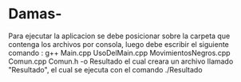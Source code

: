 # Damas-
Para ejecutar la aplicacion se debe posicionar sobre la carpeta que contenga los archivos por consola,
luego debe escribir el siguiente comando : g++ Main.cpp UsoDelMain.cpp MovimientosNegros.cpp Comun.cpp Comun.h -o Resultado
el cual creara un archivo llamado "Resultado", el cual se ejecuta con el comando ./Resultado
